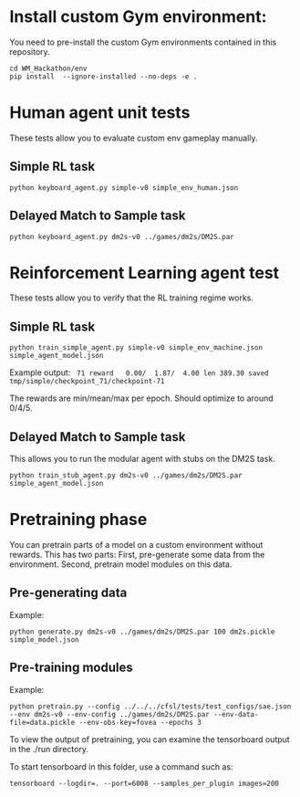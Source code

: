 # Install custom Gym environment:
You need to pre-install the custom Gym environments contained in this repository.

```
cd WM_Hackathon/env
pip install  --ignore-installed --no-deps -e .
```

# Human agent unit tests
These tests allow you to evaluate custom env gameplay manually.

## Simple RL task
`python keyboard_agent.py simple-v0 simple_env_human.json`

## Delayed Match to Sample task
`python keyboard_agent.py dm2s-v0 ../games/dm2s/DM2S.par `


# Reinforcement Learning agent test
These tests allow you to verify that the RL training regime works.

## Simple RL task
`python train_simple_agent.py simple-v0 simple_env_machine.json simple_agent_model.json`

Example output:
` 71 reward   0.00/  1.87/  4.00 len 389.30 saved tmp/simple/checkpoint_71/checkpoint-71`

The rewards are min/mean/max per epoch.
Should optimize to around 0/4/5.

## Delayed Match to Sample task
This allows you to run the modular agent with stubs on the DM2S task.

`python train_stub_agent.py dm2s-v0 ../games/dm2s/DM2S.par simple_agent_model.json`

# Pretraining phase
You can pretrain parts of a model on a custom environment without rewards. This has two parts: First, pre-generate some data from the environment. Second, pretrain model modules on this data.

## Pre-generating data
Example:

`python generate.py dm2s-v0 ../games/dm2s/DM2S.par 100 dm2s.pickle simple_model.json`

## Pre-training modules
Example:

`python pretrain.py --config ../../../cfsl/tests/test_configs/sae.json --env dm2s-v0 --env-config ../games/dm2s/DM2S.par --env-data-file=data.pickle --env-obs-key=fovea --epochs 3`

To view the output of pretraining, you can examine the tensorboard output in the ./run directory.

To start tensorboard in this folder, use a command such as:

`tensorboard --logdir=. --port=6008 --samples_per_plugin images=200`

